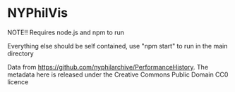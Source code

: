 # NYPhilVis
 NOTE!! Requires node.js and npm to run
 
Everything else should be self contained, use "npm start" to run in the main directory

Data from https://github.com/nyphilarchive/PerformanceHistory. The metadata here is released under the Creative Commons Public Domain CC0 licence
